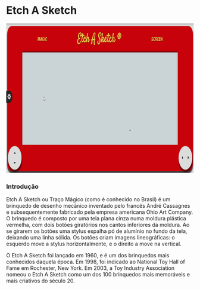 # Etch A Sketch

<p align="center">
    <a href="https://leonardomacedocano.github.io/Etch-A-Sketch/">
        <img src="img/demo.gif" width="700" height="400" />
    </a>
</p>

### Introdução

Etch A Sketch ou Traço Mágico (como é conhecido no Brasil) é um brinquedo de desenho mecânico inventado pelo francês André Cassagnes e subsequentemente fabricado pela empresa americana Ohio Art Company. O brinquedo é composto por uma tela plana cinza numa moldura plástica vermelha, com dois botões giratórios nos cantos inferiores da moldura. Ao se girarem os botões uma stylus espalha pó de alumínio no fundo da tela, deixando uma linha sólida. Os botões criam imagens lineográficas: o esquerdo move a stylus horizontalmente, e o direito a move na vertical.

O Etch A Sketch foi lançado em 1960, e é um dos brinquedos mais conhecidos daquela época. Em 1998, foi indicado ao National Toy Hall of Fame em Rochester, New York. Em 2003, a Toy Industry Association nomeou o Etch A Sketch como um dos 100 brinquedos mais memoráveis e mais criativos do século 20.